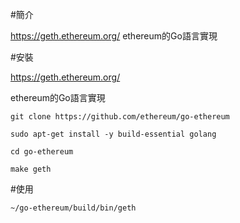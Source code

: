 #簡介

https://geth.ethereum.org/
ethereum的Go語言實現

#安裝

https://geth.ethereum.org/

ethereum的Go語言實現
```
git clone https://github.com/ethereum/go-ethereum

sudo apt-get install -y build-essential golang

cd go-ethereum

make geth
```

#使用

```
~/go-ethereum/build/bin/geth
```